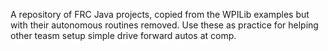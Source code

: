 A repository of FRC Java projects, copied from the WPILib examples but with their autonomous routines removed.
Use these as practice for helping other teasm setup simple drive forward autos at comp.
